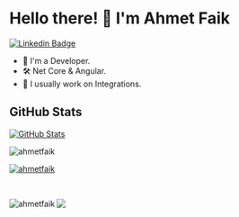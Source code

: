 # Hello there! 👋 I'm Ahmet Faik

[![Linkedin Badge](https://img.shields.io/badge/-AhmetFaikAkbekmez-blue?style=flat-square&logo=Linkedin&logoColor=white&link=https://www.linkedin.com/in/ahmet-faik-akbekmez/)](https://www.linkedin.com/in/ahmet-faik-akbekmez/)

- 💼 I'm a Developer.
- 🛠️ Net Core & Angular.
- 🔭 I usually work on Integrations.

<!--
## 🛠 Technologies & Tools I Use:

- **Languages:** .Net Core, C#, Angular 2+, Go, Java, React
- **Databases:** Redis, MongoDB, PostgreSQL, MySQL, MSSQL
- **Others:** RabbitMQ, SignalR
-->


## GitHub Stats

[![GitHub Stats](https://github-readme-stats.vercel.app/api?username=ahmetfaik&show_icons=true)](https://github.com/ahmetfaik)
<p><img align="center" src="https://github-readme-streak-stats.herokuapp.com/?user=ahmetfaik&" alt="ahmetfaik" /></p>

<p align="left"> <a href="https://github.com/ryo-ma/github-profile-trophy"><img src="https://github-profile-trophy.vercel.app/?username=ahmetfaik&theme=flat&row=2&column=3&margin-w=15&margin-h=15&no-bg=true" alt="ahmetfaik" /></a> </p>

<br/>

<p><img align="left" src="https://github-readme-stats.vercel.app/api/top-langs?username=ahmetfaik&show_icons=true&locale=en&layout=compact" alt="ahmetfaik" /></p>

![](https://komarev.com/ghpvc/?username=ahmetfaik&style=flat-square)

<!--
Here are some ideas to get you started:

- 🔭 I’m currently working on ...
- 🌱 I’m currently learning ...
- 👯 I’m looking to collaborate on ...
- 🤔 I’m looking for help with ...
- 💬 Ask me about ...
- 📫 How to reach me: ...
- 😄 Pronouns: ...
- ⚡ Fun fact: ...
-->
